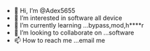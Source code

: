 - 👋 Hi, I’m @Adex5655
- 👀 I’m interested in software all device 
- 🌱 I’m currently learning ...bypass,mod,h****r
- 💞️ I’m looking to collaborate on ...software
- 📫 How to reach me ...email me 

<!---
Adex5655/Adex5655 is a ✨ special ✨ repository because its `README.md` (this file) appears on your GitHub profile.
You can click the Preview link to take a look at your changes.
--->
